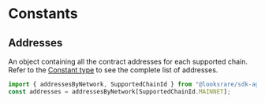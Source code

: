 # Constants

## Addresses

An object containing all the contract addresses for each supported chain. Refer to the [Constant type](https://github.com/LooksRare/sdk-aggregator/blob/master/src/types/constants.ts) to see the complete list of addresses.

```ts
import { addressesByNetwork, SupportedChainId } from "@looksrare/sdk-aggregator";
const addresses = addressesByNetwork[SupportedChainId.MAINNET];
```